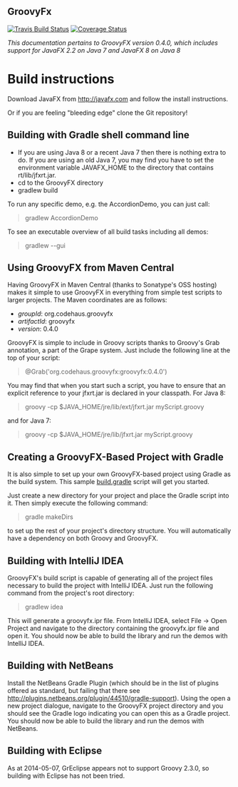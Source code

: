 GroovyFx
--------

[![Travis Build Status](http://img.shields.io/travis/groovyfx-project/groovyfx.svg)](https://travis-ci.org/groovyfx-project/groovyfx)
[![Coverage Status](http://img.shields.io/coveralls/groovyfx-project/groovyfx.svg)](https://coveralls.io/r/groovyfx-project/groovyfx)

_This documentation pertains to GroovyFX version 0.4.0, which includes support for JavaFX 2.2 on Java 7 and
JavaFX 8 on Java 8_

# Build instructions

Download JavaFX from http://javafx.com and follow the install instructions.

Or if you are feeling "bleeding edge" clone the Git repository!


## Building with Gradle shell command line

* If you are using Java 8 or a recent Java 7 then there is nothing extra to do. If you are using an old Java
  7, you may find you have to set the environment variable JAVAFX_HOME to the directory that contains
  rt/lib/jfxrt.jar.
* cd to the GroovyFX directory
* gradlew build

To run any specific demo, e.g. the AccordionDemo, you can just call:

> gradlew AccordionDemo

To see an executable overview of all build tasks including all demos:

> gradlew --gui


## Using GroovyFX from Maven Central

Having GroovyFX in Maven Central (thanks to Sonatype's OSS hosting) makes it simple to use GroovyFX in
everything from simple test scripts to larger projects.  The Maven coordinates are as follows:

* _groupId_: org.codehaus.groovyfx
* _artifactId_: groovyfx
* _version_: 0.4.0

GroovyFX is simple to include in Groovy scripts thanks to Groovy's Grab annotation, a part of the Grape
system.  Just include the following line at the top of your script:

> @Grab('org.codehaus.groovyfx:groovyfx:0.4.0')

You may find that when you start such a script, you have to ensure that an explicit reference to your
jfxrt.jar is declared in your classpath. For Java 8:

> groovy -cp $JAVA_HOME/jre/lib/ext/jfxrt.jar myScript.groovy

and for Java 7:

> groovy -cp $JAVA_HOME/jre/lib/jfxrt.jar myScript.groovy



## Creating a GroovyFX-Based Project with Gradle

It is also simple to set up your own GroovyFX-based project using Gradle as the build system.  This sample
[build.gradle](https://gist.github.com/2712927) script will get you started.

Just create a new directory for your project and place the Gradle script into it.  Then simply execute the
following command:

> gradle makeDirs

to set up the rest of your project's directory structure.  You will automatically have a dependency on both
Groovy and GroovyFX.


## Building with IntelliJ IDEA

GroovyFX's build script is capable of generating all of the project files necessary to build the project
with IntelliJ IDEA.  Just run the following command from the project's root directory:

> gradlew idea

This will generate a groovyfx.ipr file.  From IntelliJ IDEA, select File -> Open Project and navigate to the
directory containing the groovyfx.ipr file and open it.  You should now be able to build the library and run
the demos with IntelliJ IDEA.


## Building with NetBeans

Install the NetBeans Gradle Plugin (which should be in the list of plugins offered as standard, but failing
that there see http://plugins.netbeans.org/plugin/44510/gradle-support). Using the open a new project
dialogue, navigate to the GroovyFX project directory and you should see the Gradle logo indicating you can
open this as a Gradle project. You should now be able to build the library and run the demos with NetBeans.


## Building with Eclipse

As at 2014-05-07, GrEclipse appears not to support Groovy 2.3.0, so building with Eclipse has not been tried.
